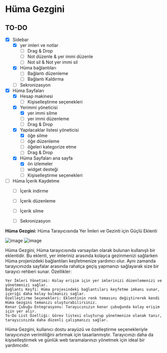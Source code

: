 # Hüma Gezgini

## TO-DO
- [x] Sidebar
    - [x] yer imleri ve notlar
        - [ ] Drag & Drop
        - [ ] Not düzenle & yer immi düzenle
        - [ ] Not sil & Not yer immi sil
    - [x] Hüma bağlantıları 
        - [ ] Bağlantı düzenleme   
        - [ ] Bağlantı Kaldırma  
    - [ ] Sekronizasyon 
 - [x] Hüma Sayfaları
    - [x] Hesap makinesi
        - [ ] Kişiselleştirme seçenekleri
    - [x] Yerimmi yöneticisi
        - [X] yer immi silme
        - [ ] yer immi düzenleme
        - [ ] Drag & Drop
    - [x] Yapılacaklar listesi yöneticisi
        - [X] öğe silme
        - [ ] öğe düzenleme
        - [ ] öğeleri kategorize etme
        - [ ] Drag & Drop
    - [x] Hüma Sayfaları ana sayfa
        - [x] ön izlemeler
        - [ ] widget desteği
        - [ ] Kişiselleştirme seçenekleri
- [ ] Hüma İçerik Kaydetme
    - [ ] İçerik indirme
    - [ ] İçerik düzenleme
    - [ ] İçerik silme
    - [ ] Sekronizasyon 




**Hüma Gezgini:** Hüma Tarayıcısında Yer İmleri ve Gezinti için Güçlü Eklenti

![image](https://github.com/VastSea0/HumaPages/assets/144556903/1d082d51-7242-429a-97ba-6262c8808154)
![image](https://github.com/VastSea0/HumaPages/assets/144556903/ce28e9ed-b96c-4a1b-93cb-d20b397a395e)

Hüma Gezgini, Hüma tarayıcısında varsayılan olarak bulunan kullanışlı bir eklentidir. Bu eklenti, yer imleriniz arasında kolayca gezinmenizi sağlarken Hüma projenizdeki bağlantıları keşfetmenize yardımcı olur. Aynı zamanda tarayıcınızda sayfalar arasında rahatça geçiş yapmanızı sağlayarak size bir tarayıcı rehberi sunar.
Özellikler:

    Yer İmleri Yönetimi: Kolay erişim için yer imlerinizi düzenlemenizi ve yönetmenizi sağlar.
    Bağlantı Keşfi: Hüma projesindeki bağlantıları keşfetme imkanı sunar, içeriği daha kolay bulmanızı sağlar.
    Özelleştirme Seçenekleri: Eklentinin renk temasını değiştirerek kendi Hüma Gezgini temanızı oluşturabilirsiniz.
    Kenar Çubuğu Entegrasyonu: Tarayıcınızın kenar çubuğunda kolay erişim için yer alır.
    To-Do List Özelliği: Görev listesi oluşturup yönetmenize olanak tanır, tarayıcınızda daha düzenli çalışmanızı sağlar.

Hüma Gezgini, kullanıcı dostu arayüzü ve özelleştirme seçenekleriyle tarayıcınızın verimliliğini artırmak için tasarlanmıştır. Tarayıcınızı daha da kişiselleştirmek ve günlük web taramalarınızı yönetmek için ideal bir yardımcıdır.
